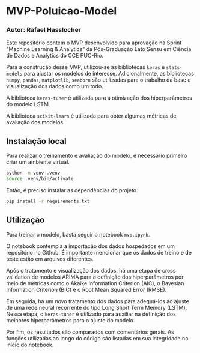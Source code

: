 # MVP-Poluicao-Model

### Autor: Rafael Hasslocher

Este repositório contém o MVP desenvolvido para aprovação na Sprint "Machine Learning & Analytics" da Pós-Graduação Lato Sensu em Ciência de Dados e Analytics do CCE PUC-Rio.

Para a construção desse MVP, utilizou-se as bibliotecas `keras` e `stats-models` para ajustar os modelos de interesse. Adicionalmente, as bibliotecas `numpy`, `pandas`, `matplotlib`, `seaborn` são utilizadas para o trabalho da base e visualização dos dados como um todo.

A biblioteca `keras-tuner` é utilizada para a otimização dos hiperparâmetros do modelo LSTM.

A biblioteca `scikit-learn` é utilizada para obter algumas métricas de avaliação dos modelos.

## Instalação local

Para realizar o treinamento e avaliação do modelo, é necessário primeiro criar um ambiente virtual.

```bash
python -m venv .venv
source .venv/bin/activate
```

Então, é preciso instalar as dependências do projeto.

```bash
pip install -r requirements.txt
```

## Utilização

Para treinar o modelo, basta seguir o notebook `mvp.ipynb`.

O notebook contempla a importação dos dados hospedados em um repositório no Github. É importante mencionar que os dados de treino e de teste estão em arquivos diferentes.

Após o tratamento e visualização dos dados, há uma etapa de cross validation de modelos ARIMA para a definição dos hiperparâmetros por meio de métricas como o Akaike Information Criterion (AIC), o Bayesian Information Criterion (BIC) e o Root Mean Squared Error (RMSE).

Em seguida, há um novo tratamento dos dados para adequá-los ao ajuste de uma rede neural recorrente do tipo Long Short Term Memory (LSTM). Nessa etapa, o `keras-tuner` é utilizado para auxiliar na definição dos melhores hiperparâmetros para o ajuste do modelo. 

Por fim, os resultados são comparados com comentários gerais. As funções utilizadas ao longo do código são listadas em sua integridade no início do notebook.
